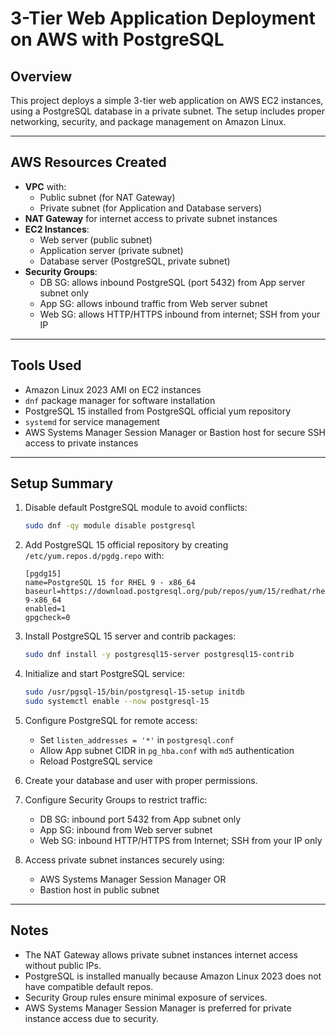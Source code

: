 # 3-Tier Web Application Deployment on AWS with PostgreSQL

## Overview

This project deploys a simple 3-tier web application on AWS EC2 instances, using a PostgreSQL database in a private subnet. The setup includes proper networking, security, and package management on Amazon Linux.

---

## AWS Resources Created

- **VPC** with:
  - Public subnet (for NAT Gateway)
  - Private subnet (for Application and Database servers)
- **NAT Gateway** for internet access to private subnet instances
- **EC2 Instances**:
  - Web server (public subnet)
  - Application server (private subnet)
  - Database server (PostgreSQL, private subnet)
- **Security Groups**:
  - DB SG: allows inbound PostgreSQL (port 5432) from App server subnet only
  - App SG: allows inbound traffic from Web server subnet
  - Web SG: allows HTTP/HTTPS inbound from internet; SSH from your IP

---

## Tools Used

- Amazon Linux 2023 AMI on EC2 instances
- `dnf` package manager for software installation
- PostgreSQL 15 installed from PostgreSQL official yum repository
- `systemd` for service management
- AWS Systems Manager Session Manager or Bastion host for secure SSH access to private instances

---

## Setup Summary

1. Disable default PostgreSQL module to avoid conflicts:

   ```bash
   sudo dnf -qy module disable postgresql
   ```

2. Add PostgreSQL 15 official repository by creating `/etc/yum.repos.d/pgdg.repo` with:

   ```
   [pgdg15]
   name=PostgreSQL 15 for RHEL 9 - x86_64
   baseurl=https://download.postgresql.org/pub/repos/yum/15/redhat/rhel-9-x86_64
   enabled=1
   gpgcheck=0
   ```

3. Install PostgreSQL 15 server and contrib packages:

   ```bash
   sudo dnf install -y postgresql15-server postgresql15-contrib
   ```

4. Initialize and start PostgreSQL service:

   ```bash
   sudo /usr/pgsql-15/bin/postgresql-15-setup initdb
   sudo systemctl enable --now postgresql-15
   ```

5. Configure PostgreSQL for remote access:
   - Set `listen_addresses = '*'` in `postgresql.conf`
   - Allow App subnet CIDR in `pg_hba.conf` with `md5` authentication
   - Reload PostgreSQL service

6. Create your database and user with proper permissions.

7. Configure Security Groups to restrict traffic:
   - DB SG: inbound port 5432 from App subnet only
   - App SG: inbound from Web server subnet
   - Web SG: inbound HTTP/HTTPS from Internet; SSH from your IP only

8. Access private subnet instances securely using:
   - AWS Systems Manager Session Manager OR
   - Bastion host in public subnet

---

## Notes

- The NAT Gateway allows private subnet instances internet access without public IPs.
- PostgreSQL is installed manually because Amazon Linux 2023 does not have compatible default repos.
- Security Group rules ensure minimal exposure of services.
- AWS Systems Manager Session Manager is preferred for private instance access due to security.



